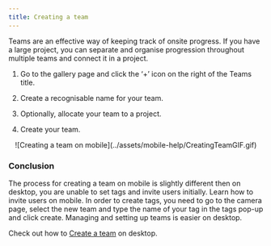 ```yaml
---
title: Creating a team 
---
```


Teams are an effective way of keeping track of onsite progress. If you have a large project, you can separate and organise progression throughout multiple teams and connect it in a project.

1)	Go to the gallery page and click the ‘+’ icon on the right of the Teams title. 

2)	Create a recognisable name for your team.

3)	Optionally, allocate your team to a project.

4)	Create your team.

<center>
![Creating a team on mobile](../assets/mobile-help/CreatingTeamGIF.gif)
</center>

### Conclusion

The process for creating a team on mobile is slightly different then on desktop, you are unable to set tags and invite users initially. Learn how to invite users on mobile. In order to create tags, you need to go to the camera page, select the new team and type the name of your tag in the tags pop-up and click create. Managing and setting up teams is easier on desktop. 

Check out how to [Create a team](https://support.builtview.com/teams-and-projects/2creating-team/) on desktop.
